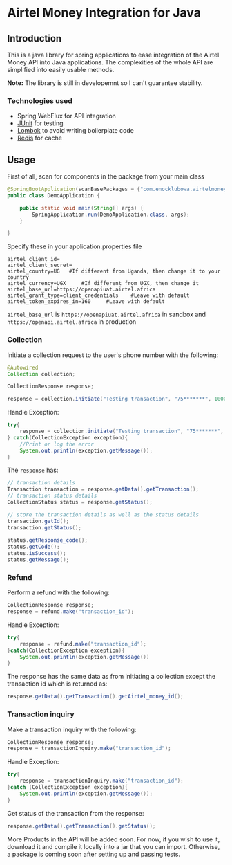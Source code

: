 # Airtel Money Integration for Java

## Introduction
This is a java library for spring applications to ease integration of the Airtel Money API into Java applications. 
The complexities of the whole API are simplified into easily usable methods.

**Note:** The library is still in developemnt so I can't guarantee stability.

### Technologies used

- Spring WebFlux for API integration
- [JUnit](https://junit.org/junit5/) for testing
- [Lombok](https://projectlombok.org/) to avoid writing boilerplate code
- [Redis](https://redis.io/) for cache

## Usage
First of all, scan for components in the package from your main class

```java
@SpringBootApplication(scanBasePackages = {"com.enocklubowa.airtelmoneyjava", ...your other packages})
public class DemoApplication {

	public static void main(String[] args) {
		SpringApplication.run(DemoApplication.class, args);
	}

}
```

Specify these in your application.properties file

```properties
airtel_client_id=
airtel_client_secret=
airtel_country=UG   #If different from Uganda, then change it to your country
airtel_currency=UGX     #If different from UGX, then change it
airtel_base_url=https://openapiuat.airtel.africa
airtel_grant_type=client_credentials    #Leave with default
airtel_token_expires_in=160     #Leave with default
```
`airtel_base_url` is `https://openapiuat.airtel.africa` in sandbox and `https://openapi.airtel.africa` in production 

### Collection 
Initiate a collection request to the user's phone number with the following:

```java
@Autowired
Collection collection;

CollectionResponse response;

response = collection.initiate("Testing transaction", "75*******", 1000.0, "YOUR_INTERNAL_GENERATED_TRANSACTION_ID");
```

Handle Exception:
```java
try{
    response = collection.initiate("Testing transaction", "75*******", 1000, "YOUR_INTERNAL_GENERATED_TRANSACTION_ID");
} catch(CollectionException exception){
    //Print or log the error
    System.out.println(exception.getMessage());
}
```

The `response` has:
```java
// transaction details
Transaction transaction = response.getData().getTransaction(); 
// transaction status details
CollectionStatus status = response.getStatus();

// store the transaction details as well as the status details        
transaction.getId();
transaction.getStatus();
        
status.getResponse_code();
status.getCode();
status.isSuccess();
status.getMessage();
```

### Refund
Perform a refund with the following:

```java
CollectionResponse response;
response = refund.make("transaction_id");
```

Handle Exception:
```java
try{
    response = refund.make("transaction_id");
}catch(CollectionException exception){
    System.out.println(exception.getMessage())
}
```

The response has the same data as from initiating a collection except the transaction id which is returned as:

```java
response.getData().getTransaction().getAirtel_money_id();
```

### Transaction inquiry

Make a transaction inquiry with the following:

```java
CollectionResponse response;
response = transactionInquiry.make("transaction_id");
```

Handle Exception:
```java
try{
    response = transactionInquiry.make("transaction_id");
}catch (CollectionException exception){
    System.out.println(exception.getMessage());
}
```

Get status of the transaction from the response:
```java
response.getData().getTransaction().getStatus();
```

More Products in the API will be added soon.
For now, if you wish to use it, download it and compile it locally into a jar that you can import.
Otherwise, a package is coming soon after setting up and passing tests.

